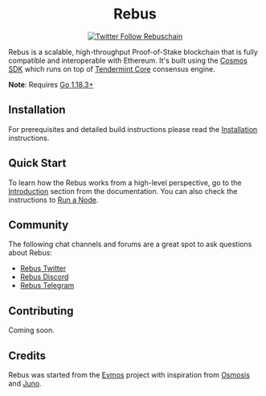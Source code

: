 <!--
parent:
  order: false
-->

<div align="center">
  <h1> Rebus </h1>
</div>

<!-- TODO: add banner -->
<!-- ![banner](docs/ethermint.jpg) -->

<div align="center">
  <a href="https://twitter.com/Rebuschain">
    <img alt="Twitter Follow Rebuschain" src="https://img.shields.io/twitter/follow/Rebuschain"/>
  </a>
</div>

Rebus is a scalable, high-throughput Proof-of-Stake blockchain that is fully compatible and
interoperable with Ethereum. It's built using the [Cosmos SDK](https://github.com/cosmos/cosmos-sdk/) which runs on top of [Tendermint Core](https://github.com/tendermint/tendermint) consensus engine.

**Note**: Requires [Go 1.18.3+](https://golang.org/dl/)

## Installation

For prerequisites and detailed build instructions please read the [Installation](https://docs.rebuschain.com/validators/getting-setup/) instructions.

## Quick Start

To learn how the Rebus works from a high-level perspective, go to the [Introduction](https://docs.rebuschain.com/) section from the documentation. You can also check the instructions to [Run a Node](https://docs.rebuschain.com/validators/getting-setup/).

## Community

The following chat channels and forums are a great spot to ask questions about Rebus:

- [Rebus Twitter](https://twitter.com/Rebuschain)
- [Rebus Discord](https://discord.gg/tqfSntHxvv)
- [Rebus Telegram](https://t.me/RebusChain)

## Contributing

Coming soon.

## Credits

Rebus was started from the [Evmos](https://github.com/evmos) project with inspiration from [Osmosis](https://github.com/osmosis-labs) and [Juno](https://github.com/CosmosContracts).

